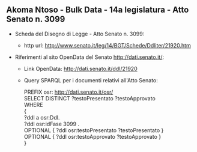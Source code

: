 ## Akoma Ntoso - Bulk Data - 14a legislatura - Atto Senato n. 3099 ##

* Scheda del Disegno di Legge - Atto Senato n. 3099:
	* http url: http://www.senato.it/leg/14/BGT/Schede/Ddliter/21920.htm

* Riferimenti al sito OpenData del Senato http://dati.senato.it/:
	* Link OpenData: http://dati.senato.it/ddl/21920
	* Query SPARQL per i documenti relativi all'Atto Senato:

        PREFIX osr: <http://dati.senato.it/osr/>  
		SELECT DISTINCT ?testoPresentato ?testoApprovato  
		WHERE  
		{  
		    ?ddl a osr:Ddl.  
		    ?ddl osr:idFase 3099 .  
		    OPTIONAL { ?ddl osr:testoPresentato ?testoPresentato }  
		    OPTIONAL { ?ddl osr:testoApprovato ?testoApprovato }  
		}
		